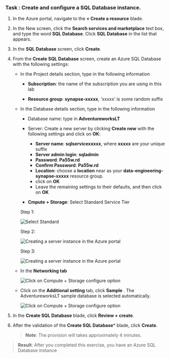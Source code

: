 ### Task : Create and configure a SQL Database instance.

1. In the Azure portal, navigate to the **+ Create a resource** blade.

2. In the New screen, click the **Search services and marketplace** text box, and type the word **SQL Database**. Click **SQL Database** in the list that appears.

3. In the **SQL Database** screen, click **Create**.

4. From the **Create SQL Database** screen, create an Azure SQL Database with the following settings:

    - In the Project details section, type in the following information
    
        - **Subscription**: the name of the subscription you are using in this lab

        - **Resource group**: **synapse-xxxxx**, 'xxxxx' is some random suffix
    
    - In the Database details section, type in the following information
    
        - Database name: type in **AdventureworksLT**
     
        - Server: Create a new server by clicking **Create new** with the following settings and click on **OK**:
            - **Server name**: **sqlservicexxxxx**, where **xxxxx** are your unique suffix
            - **Server admin login**: **sqladmin**
            - **Password**: **Pa55w.rd**
            - **Confirm Password**: **Pa55w.rd**
            - **Location**: choose a **location** near as your **data-engineering-synapse-xxxxx** resource group.
            - click on **OK**
            - Leave the remaining settings to their defaults, and then click on **OK**
        
        - **Cmpute + Storage**: Select Standard Service Tier
        
        Step 1:
        
        ![Select Standard](../img/SQL_DB_COMP_STORAGE.png)
        
        Step 2:
        
        ![Creating a server instance in the Azure portal](../img/SQL_DB_SERV_TIER.png)
        
        Step 3:
        
        ![Creating a server instance in the Azure portal](../img/SQL_DB_SERV_TIER_DTU.png)

	- In the **Networking tab**

		![Click on Compute + Storage configure option](../img/SQL_DB_NW.png)
	
    - Click on the  **Additional setting** tab, click **Sample** . The AdventureworksLT sample database is selected automatically. 
    
		![Click on Compute + Storage configure option](../img/SQL_DB_ADD_SETTING.png)

5. In the **Create SQL Database** blade, click **Review + create**.


6. After the validation of the **Create SQL Database*** blade, click **Create**.

   > **Note**: The provision will takes approximately 4 minutes.

> **Result**: After you completed this exercise, you have an Azure SQL Database instance
